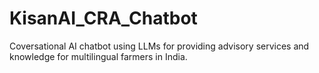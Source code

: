 # KisanAI_CRA_Chatbot
Coversational AI chatbot using LLMs for providing advisory services and knowledge for multilingual farmers in India.
